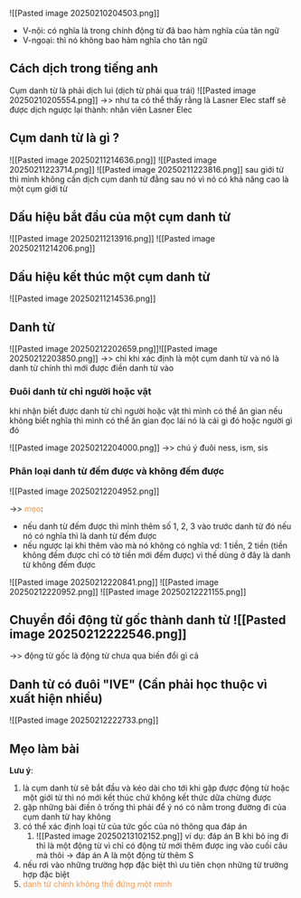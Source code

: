 ![[Pasted image 20250210204503.png]]
- V-nội: có nghĩa là trong chính động từ đã bao hàm nghĩa của tân ngữ 
- V-ngoại: thì nó không bao hàm nghĩa cho tân ngữ

## Cách dịch trong tiếng anh

Cụm danh từ là phải dịch lui (dịch từ phải qua trái)
![[Pasted image 20250210205554.png]]
->> như ta có thể thấy rằng là Lasner Elec staff sẽ được dịch ngược lại thành: nhân viên Lasner Elec 

## Cụm danh từ là gì ?
![[Pasted image 20250211214636.png]]
![[Pasted image 20250211223714.png]]
![[Pasted image 20250211223816.png]]
sau giới từ thì mình không cần dịch cụm danh từ đằng sau nó vì nó có khả năng cao là một cụm giới từ 
## Dấu hiệu bắt đầu của một cụm danh từ 
![[Pasted image 20250211213916.png]]
![[Pasted image 20250211214206.png]]

## Dấu hiệu kết thúc một cụm danh từ 
![[Pasted image 20250211214536.png]]

## Danh từ 
![[Pasted image 20250212202659.png]]![[Pasted image 20250212203850.png]]
->> chỉ khi xác định là một cụm danh từ và nó là danh từ chính thì mới được điền danh từ vào

### Đuôi danh từ chỉ người hoặc vật
khi nhận biết được danh từ chỉ người hoặc vật thì mình có thể ăn gian nếu không biết nghĩa thì mình có thể ăn gian đọc lái nó là cái gì đó hoặc người gì đó

![[Pasted image 20250212204000.png]]
->> chú ý đuôi ness, ism, sis

### Phân loại danh từ đếm được và không đếm được 
![[Pasted image 20250212204952.png]]

->> <font color="#f79646">mẹo</font>: 
- nếu danh từ đếm được thì mình thêm số 1, 2, 3 vào trước danh từ đó nếu nó có nghĩa thì là danh từ đếm được 
- nếu ngược lại khi thêm vào mà nó không có nghĩa vd: 1 tiền, 2 tiền (tiền không đếm được chỉ có tờ tiền mới đếm được) vì thế dùng ở đây là danh từ không đếm được

![[Pasted image 20250212220841.png]]
![[Pasted image 20250212220952.png]]
![[Pasted image 20250212221155.png]]

## Chuyển đổi động từ gốc thành danh từ ![[Pasted image 20250212222546.png]]
->> động từ gốc là động từ chưa qua biến đổi gì cả 

## Danh từ có đuôi "IVE" (Cần phải học thuộc vì xuất hiện nhiều)
![[Pasted image 20250212222733.png]]

## Mẹo làm bài

**Lưu ý**: 
1. là cụm danh từ sẽ bắt đầu và kéo dài cho tới khi gặp được động từ hoặc một giới từ thì nó mới kết thúc chứ không kết thức dữa chừng được
2. gặp những bài điền ô trống thì phải để ý nó có nằm trong đường đi của cụm danh từ hay không 
3. có thể xác định loại từ của tức gốc của nó thông qua đáp án 
	1. ![[Pasted image 20250213102152.png]] ví dụ: đáp án B khi bỏ ing đi thì là một động từ vì chỉ có động từ mới thêm được ing vào cuối câu mà thôi -> đáp án A là một động từ thêm S 
4. nếu rơi vào những trường hợp đặc biệt thì ưu tiên chọn những từ trường hợp đặc biệt 
5. <font color="#f79646">danh từ chính không thể đứng một mình</font>